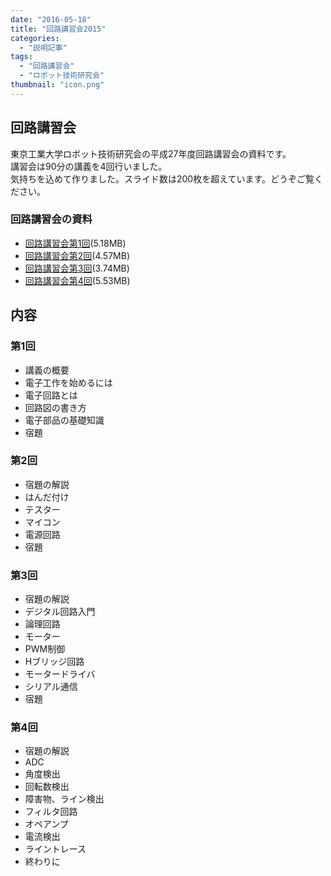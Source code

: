 ```yaml
---
date: "2016-05-18"
title: "回路講習会2015"
categories:
  - "説明記事"
tags:
  - "回路講習会"
  - "ロボット技術研究会"
thumbnail: "icon.png"
---
```



## 回路講習会

東京工業大学ロボット技術研究会の平成27年度回路講習会の資料です。  
講習会は90分の講義を4回行いました。  
気持ちを込めて作りました。スライド数は200枚を超えています。どうぞご覧ください。
<!--more-->

### 回路講習会の資料

  * [回路講習会第1回](CL1.pdf)(5.18MB)
  * [回路講習会第2回](CL2.pdf)(4.57MB)
  * [回路講習会第3回](CL3.pdf)(3.74MB)
  * [回路講習会第4回](CL4.pdf)(5.53MB)

## 内容

### 第1回

  * 講義の概要
  * 電子工作を始めるには
  * 電子回路とは
  * 回路図の書き方
  * 電子部品の基礎知識
  * 宿題

### 第2回

  * 宿題の解説
  * はんだ付け
  * テスター
  * マイコン
  * 電源回路
  * 宿題

### 第3回

  * 宿題の解説
  * デジタル回路入門
  * 論理回路
  * モーター
  * PWM制御
  * Hブリッジ回路
  * モータードライバ
  * シリアル通信
  * 宿題

### 第4回

  * 宿題の解説
  * ADC
  * 角度検出
  * 回転数検出
  * 障害物、ライン検出
  * フィルタ回路
  * オペアンプ
  * 電流検出
  * ライントレース
  * 終わりに


